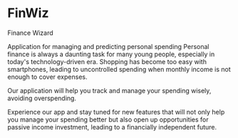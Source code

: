 # FinWiz
Finance Wizard

Application for managing and predicting personal spending
Personal finance is always a daunting task for many young people, especially in today's technology-driven era. Shopping has become too easy with smartphones, leading to uncontrolled spending when monthly income is not enough to cover expenses.

Our application will help you track and manage your spending wisely, avoiding overspending.

Experience our app and stay tuned for new features that will not only help you manage your spending better but also open up opportunities for passive income investment, leading to a financially independent future.

